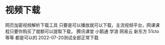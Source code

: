 # 视频下载
网页加密视频解析下载工具 只要是可以播放就可以下载，主流视频平台，网课课程只要你购买了就额可以提取下载，
腾讯课堂 小鹅通 学浪  网易云  新东方 51cto 等等 都是可以的
2022-07-20测试全部正常下载
